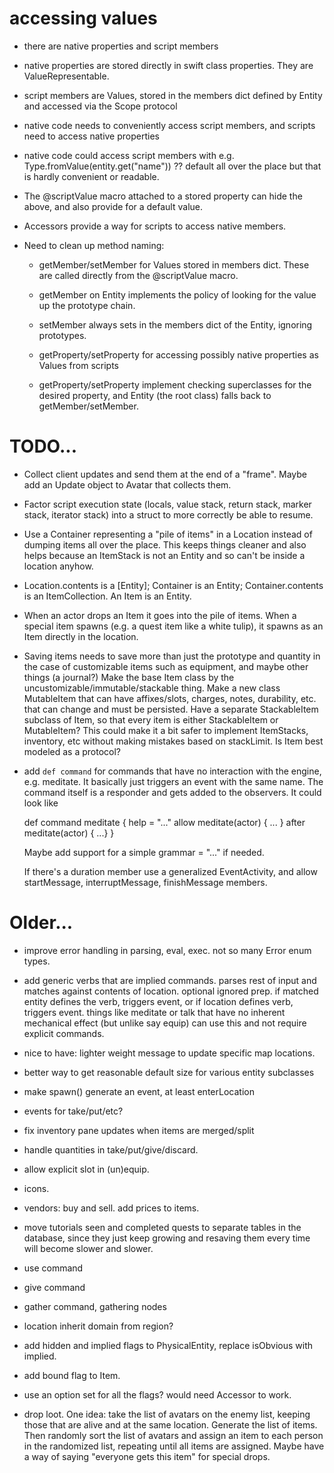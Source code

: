 # accessing values

- there are native properties and script members

- native properties are stored directly in swift class properties. They are ValueRepresentable.

- script members are Values, stored in the members dict defined by Entity and
  accessed via the Scope protocol

- native code needs to conveniently access script members, and scripts need to access
  native properties

- native code could access script members with e.g. Type.fromValue(entity.get("name")) ?? default
  all over the place but that is hardly convenient or readable.
  
- The @scriptValue macro attached to a stored property can hide the above, and also
  provide for a default value.
  
- Accessors provide a way for scripts to access native members.

- Need to clean up method naming:

  + getMember/setMember for Values stored in members dict. These are called directly from
    the @scriptValue macro.
  
  + getMember on Entity implements the policy of looking for the value up the prototype chain.
  
  + setMember always sets in the members dict of the Entity, ignoring prototypes.

  + getProperty/setProperty for accessing possibly native properties as Values from scripts
  
  + getProperty/setProperty implement checking superclasses for the desired property,
    and Entity (the root class) falls back to getMember/setMember.

# TODO...

- Collect client updates and send them at the end of a "frame". Maybe add an Update
  object to Avatar that collects them.
  
- Factor script execution state (locals, value stack, return stack, marker stack, iterator stack)
  into a struct to more correctly be able to resume.

- Use a Container representing a "pile of items" in a Location instead of
  dumping items all over the place. This keeps things cleaner and also helps
  because an ItemStack is not an Entity and so can't be inside a location
  anyhow.

- Location.contents is a [Entity]; Container is an Entity; Container.contents is
  an ItemCollection. An Item is an Entity.
  
- When an actor drops an Item it goes into the pile of items. When a special
  item spawns (e.g. a quest item like a white tulip), it spawns as an Item directly
  in the location.
  
- Saving items needs to save more than just the prototype and quantity in the case
  of customizable items such as equipment, and maybe other things (a journal?) Make
  the base Item class by the uncustomizable/immutable/stackable thing. Make a new class
  MutableItem that can have affixes/slots, charges, notes, durability, etc. that can change
  and must be persisted. Have a separate StackableItem subclass of Item, so that every
  item is either StackableItem or MutableItem? This could make it a bit safer to
  implement ItemStacks, inventory, etc without making mistakes based on stackLimit.
  Is Item best modeled as a protocol?

- add `def command` for commands that have no interaction with the engine, e.g.
  meditate. It basically just triggers an event with the same name. The command
  itself is a responder and gets added to the observers. It could
  look like

    def command meditate {
      help = "..."
      allow meditate(actor) { ... }
      after meditate(actor) { ...}
    }

  Maybe add support for a simple grammar = "..." if needed.

  If there's a duration member use a generalized EventActivity, and allow
  startMessage, interruptMessage, finishMessage members.

# Older...

- improve error handling in parsing, eval, exec. not so many Error enum types.

- add generic verbs that are implied commands. parses rest of input and matches
  against contents of location. optional ignored prep. if matched entity defines
  the verb, triggers event, or if location defines verb, triggers event. things
  like meditate or talk that have no inherent mechanical effect (but unlike say
  equip) can use this and not require explicit commands.

- nice to have: lighter weight message to update specific map locations.

- better way to get reasonable default size for various entity subclasses

- make spawn() generate an event, at least enterLocation

- events for take/put/etc?

- fix inventory pane updates when items are merged/split

- handle quantities in take/put/give/discard.

- allow explicit slot in (un)equip.

- icons.

- vendors: buy and sell. add prices to items.

- move tutorials seen and completed quests to separate tables in the database,
  since they just keep growing and resaving them every time will become slower
  and slower.

- use command

- give command

- gather command, gathering nodes

- location inherit domain from region?

- add hidden and implied flags to PhysicalEntity, replace isObvious with implied.

- add bound flag to Item.

- use an option set for all the flags? would need Accessor to work.

- drop loot. One idea: take the list of avatars on the enemy list, keeping those
  that are alive and at the same location. Generate the list of items. Then
  randomly sort the list of avatars and assign an item to each person in the
  randomized list, repeating until all items are assigned. Maybe have a way of
  saying "everyone gets this item" for special drops.

